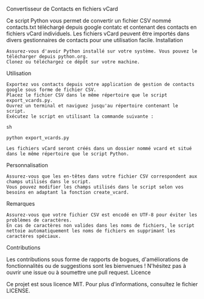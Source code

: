 Convertisseur de Contacts en fichiers vCard

Ce script Python vous permet de convertir un fichier CSV nommé contacts.txt téléchargé depuis google contatc et contenant des contacts en fichiers vCard individuels. Les fichiers vCard peuvent être importés dans divers gestionnaires de contacts pour une utilisation facile.
Installation

    Assurez-vous d'avoir Python installé sur votre système. Vous pouvez le télécharger depuis python.org.
    Clonez ou téléchargez ce dépôt sur votre machine.

Utilisation

    Exportez vos contacts depuis votre application de gestion de contacts google sous forme de fichier CSV.
    Placez le fichier CSV dans le même répertoire que le script export_vcards.py.
    Ouvrez un terminal et naviguez jusqu'au répertoire contenant le script.
    Exécutez le script en utilisant la commande suivante :

    sh

    python export_vcards.py

    Les fichiers vCard seront créés dans un dossier nommé vcard et situé dans le même répertoire que le script Python.

Personnalisation

    Assurez-vous que les en-têtes dans votre fichier CSV correspondent aux champs utilisés dans le script.
    Vous pouvez modifier les champs utilisés dans le script selon vos besoins en adaptant la fonction create_vcard.

Remarques

    Assurez-vous que votre fichier CSV est encodé en UTF-8 pour éviter les problèmes de caractères.
    En cas de caractères non valides dans les noms de fichiers, le script nettoie automatiquement les noms de fichiers en supprimant les caractères spéciaux.

Contributions

Les contributions sous forme de rapports de bogues, d'améliorations de fonctionnalités ou de suggestions sont les bienvenues ! N'hésitez pas à ouvrir une issue ou à soumettre une pull request.
Licence

Ce projet est sous licence MIT. Pour plus d'informations, consultez le fichier LICENSE.